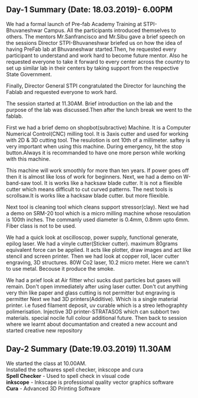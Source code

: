 ## Day-1 Summary (Date: 18.03.2019)- 6.00PM
We had a formal launch of Pre-fab Academy Training at STPI-Bhuvaneshwar Campus.
All the participants introduced themselves to others. The mentors Mr.Sanfrancisco and Mr.Sibu gave a brief speech on the sessions
Director STPI-Bhuvaneshwar briefed us on how the idea of having PreFab lab at Bhuvaneshwar started.Then, he requested every participant to understand and work hard to become future mentor. Also he requested everyone to take it forward to every center across the country to set up similar lab in their centers by taking support from the respective State Government.

Finally, Director General STPI congratulated the Director for launching the Fablab and  requested everyone to work hard.

The session started at 11.30AM. Brief introduction on the lab and the purpose of the lab was discussed.Then after the lunch break we went to the fablab. 

First we had a brief demo on shopbot(subractive) Machine. It is a Computer Numerical Control(CNC) milling tool. It is 3axis cutter and used for working with 2D & 3D cutting tool. The resulotion is ont 10th of a millimeter. saftey is very important when using this machine. During emergency, hit the stop button.Always it is recommanded to have one more person while working with this machine.

This machine will work smoothly for more than ten years. If power goes off then it is almost like loss of work for beginners. Next, we had a demo on W-band-saw tool. It is works like a hacksaw blade cutter. It is not a fliexible cutter which means difficult to cut curved patterns. The nest tools is scrollsaw.It is works like a hacksaw blade cutter. but more fliexible.

 Next tool is cleaning tool which cleans support stressor(clay). Next we had a demo on SRM-20 tool which is a micro milling machine whose resoulation is 100th inches. The commanly used diameter is 0.4mm, 0.8mm upto 6mm. Fiber class is not to be used.

We had a quick look at oscilloscop, power supply, functional generate, epilog laser. We had a vinyle cutter(Sticker cutter). maximum 80grams equivalent force can be applied. It acts like plotter, draw images and act like stencil and screen printer. Then we had look at copper roll, lacer cutter engraving, 3D structures. 80W Co2 laser, 10.2 micro meter. Here we cann't to use metal. Becouse it produce the smoke.

 We had a prief look at Air filtter whci sucks dust particles but gases will remain. Don't open immediately after using laser cutter. Don't cut anything very thin like paper and glass cutting is not permitter but engraving is permitter  Next we had 3D printers(Additive). Which is a single material printer. i.e fused filament deposit, uv curable which is a streo lethographty polimerisation. Injective 3D printer-STRATASOS which can subbort two materials. special nocile full colour additional future. Then back to session where we learnt about documantation and created a new account and started creative new repository
## Day-2 Summary (Date:19.03.2019) 11.30AM
We started the class at 10.00AM.     
Installed the softwares spell checker, inkscope and cura   
 **Spell Checker** - Used to spell check in visual code   
 **inkscope** - Inkscape is professional quality vector graphics software   
 **Cura** - Advanced 3D Printing Software 
 
